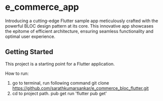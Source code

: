 # e_commerce_app

Introducing a cutting-edge Flutter sample app meticulously crafted with the powerful BLOC design pattern at its core. This innovative app showcases the epitome of efficient architecture, ensuring seamless functionality and optimal user experience.

## Getting Started

This project is a starting point for a Flutter application.

How to run:
1. go to terminal, run following command git clone https://github.com/sarathkumarsankar/e_commerce_bloc_flutter.git
2. cd to project path. pub get run  'flutter pub get'
